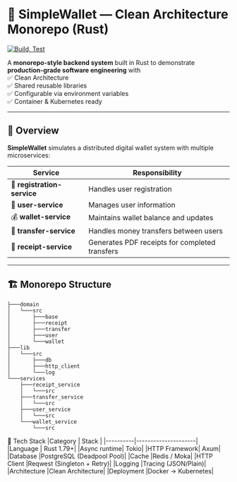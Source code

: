 # 🦀 SimpleWallet — Clean Architecture Monorepo (Rust)
[![Build, Test](https://github.com/MRdyRy/SimpleWallet/actions/workflows/rust.yml/badge.svg)](https://github.com/MRdyRy/SimpleWallet/actions/workflows/rust.yml)

A **monorepo-style backend system** built in Rust to demonstrate **production-grade software engineering** with  
✅ Clean Architecture  
✅ Shared reusable libraries  
✅ Configurable via environment variables  
✅ Container & Kubernetes ready  

---

## 🧩 Overview

**SimpleWallet** simulates a distributed digital wallet system with multiple microservices:

| Service | Responsibility |
|----------|----------------|
| 🧍 **registration-service** | Handles user registration |
| 👤 **user-service** | Manages user information |
| 💰 **wallet-service** | Maintains wallet balance and updates |
| 🔁 **transfer-service** | Handles money transfers between users |
| 🧾 **receipt-service** | Generates PDF receipts for completed transfers |

---

## 🏗️ Monorepo Structure
```tree
├───domain
│   └───src
│       ├───base
│       ├───receipt
│       ├───transfer
│       ├───user
│       └───wallet
├───lib
│   └───src
│       ├───db
│       ├───http_client
│       └───log
└───services
    ├───receipt_service
    │   └───src
    ├───transfer_service
    │   └───src
    ├───user_service
    │   └───src
    └───wallet_service
        └───src
```
 
🧰 Tech Stack
|Category |	Stack |
|----------|---------------------|
|Language	| Rust 1.79+|
|Async runtime|	Tokio|
|HTTP Framework|	Axum|
|Database	|PostgreSQL (Deadpool Pool)|
|Cache	|Redis / Moka|
|HTTP Client	|Reqwest (Singleton + Retry)|
|Logging	|Tracing (JSON/Plain)|
|Architecture	|Clean Architecture|
|Deployment	|Docker → Kubernetes|

